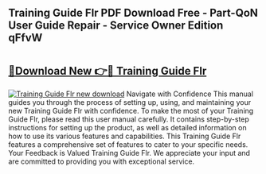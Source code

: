 ## Training Guide Flr PDF Download Free - Part-QoN User Guide Repair - Service Owner Edition qFfvW

# <h2><a href="http://bc76547.oget.top/?id=Training+Guide+Flr">🔗Download New 👉🔴 Training Guide Flr</a></h2>

[![Training Guide Flr new download](https://i.imgur.com/5g1atiW.png)](http://bc76547.oget.top/?id=Training+Guide+Flr)
Navigate with Confidence This manual guides you through the process of setting up, using, and maintaining your new Training Guide Flr with confidence. To make the most of your Training Guide Flr, please read this user manual carefully. It contains step-by-step instructions for setting up the product, as well as detailed information on how to use its various features and capabilities. This Training Guide Flr features a comprehensive set of features to cater to your specific needs. Your Feedback is Valued Training Guide Flr. We appreciate your input and are committed to providing you with exceptional service.
